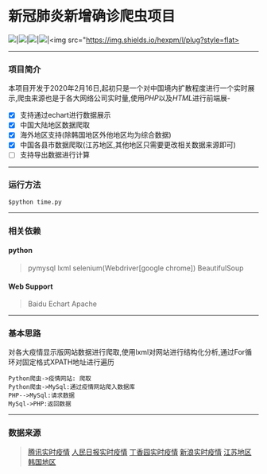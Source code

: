 # 新冠肺炎新增确诊爬虫项目
<img src = "https://img.shields.io/badge/-HTML5-E34F26?style=flat&logo=html5&logoColor=white">|<img src="https://img.shields.io/badge/-MySQL-F29111?style=flat&logo=mysql&logoColor=FFFFFF">|<img src="https://img.shields.io/badge/-JavaScript-eed718?style=flat&logo=javascript&logoColor=ffffff">|<img src="http://img.shields.io/badge/-Github-000000?style=flat&logo=github&logoColor=FFFFFF">|<img src="https://img.shields.io/hexpm/l/plug?style=flat>

---
### 项目简介
本项目开发于2020年2月16日,起初只是一个对中国境内扩散程度进行一个实时展示,爬虫来源也是于各大网络公司实时量,使用*PHP*以及*HTML*进行前端展- 

- [X] 支持通过echart进行数据展示
- [x] 中国大陆地区数据爬取
- [x] 海外地区支持(除韩国地区外他地区均为综合数据)
- [x] 中国各县市数据爬取(江苏地区,其他地区只需要更改相关数据来源即可)
- [ ] 支持导出数据进行计算

***
### 运行方法

    $python time.py
***
### 相关依赖
#### python
> pymysql
>lxml
>selenium(Webdriver[google chrome])
>BeautifulSoup
#### Web Support
>Baidu Echart
>Apache

***
### 基本思路
对各大疫情显示版网站数据进行爬取,使用lxml对网站进行结构化分析,通过For循环对固定格式XPATH地址进行遍历
```seq
Python爬虫->疫情网站: 爬取
Python爬虫->MySql:通过疫情网站爬入数据库
PHP-->MySql:请求数据
MySql->PHP:返回数据
```
***
### 数据来源

>[腾讯实时疫情][1]
>[人民日报实时疫情][2]
>[丁香园实时疫情][3]
>[新浪实时疫情][4]  [江苏地区][5]
>[韩国地区][6]


  [1]: https://news.qq.com/zt2020/page/feiyan.htm?from=timeline&isappinstalled=0#/
  [2]: http://activity.peopleapp.com/broadcast/?from=timeline
  [3]:https://ncov.dxy.cn/ncovh5/view/pneumonia?from=singlemessage&isappinstalled=0
[4]:https://news.sina.cn/zt_d/yiqing0121?ua=iPhone9%2C4__weibo__10.1.2__iphone__os13.3&from=10A1293010&wm=3200_0002&isappinstalled=0
[5]:https://news.sina.cn/project/fy2020/yq_province.shtml?province=jiangsu
[6]:https://coronaboard.kr



